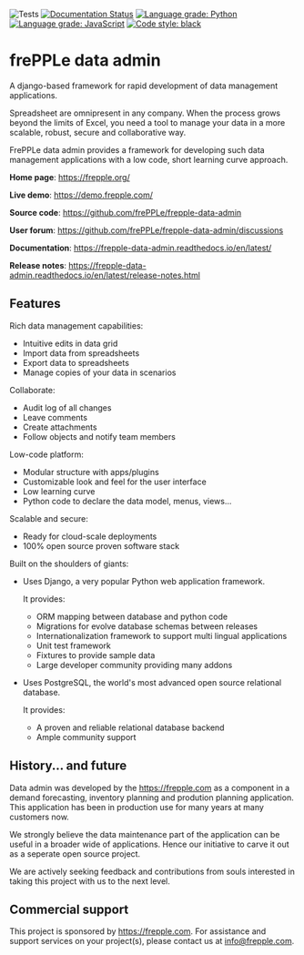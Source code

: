 ![Tests](https://github.com/frepple/frepple-data-admin/actions/workflows/python-app.yml/badge.svg)
[![Documentation Status](https://readthedocs.org/projects/frepple-data-admin/badge/?version=latest)](https://frepple-data-admin.readthedocs.io/en/latest/?badge=latest)
[![Language grade: Python](https://img.shields.io/lgtm/grade/python/g/frePPLe/frepple-data-admin.svg?logo=lgtm&logoWidth=18)](https://lgtm.com/projects/g/frePPLe/frepple-data-admin/context:python)
[![Language grade: JavaScript](https://img.shields.io/lgtm/grade/javascript/g/frePPLe/frepple-data-admin.svg?logo=lgtm&logoWidth=18)](https://lgtm.com/projects/g/frePPLe/frepple-data-admin/context:javascript)
[![Code style: black](https://img.shields.io/badge/code%20style-black-000000.svg?style=flat-square)](https://github.com/psf/black)

# frePPLe data admin

A django-based framework for rapid development of data management applications.

Spreadsheet are omnipresent in any company. When the process grows beyond the limits 
of Excel, you need a tool to manage your data in a more scalable, robust,
secure and collaborative way.

FrePPLe data admin provides a framework for developing such data management
applications with a low code, short learning curve approach.

**Home page**: https://frepple.org/
  
**Live demo**: https://demo.frepple.com/

**Source code**: https://github.com/frePPLe/frepple-data-admin
  
**User forum**: https://github.com/frePPLe/frepple-data-admin/discussions

**Documentation**: https://frepple-data-admin.readthedocs.io/en/latest/

**Release notes**: https://frepple-data-admin.readthedocs.io/en/latest/release-notes.html

## Features

Rich data management capabilities:
* Intuitive edits in data grid 
* Import data from spreadsheets
* Export data to spreadsheets
* Manage copies of your data in scenarios

Collaborate:
* Audit log of all changes
* Leave comments
* Create attachments
* Follow objects and notify team members

Low-code platform:
* Modular structure with apps/plugins
* Customizable look and feel for the user interface
* Low learning curve
* Python code to declare the data model, menus, views...

Scalable and secure:
* Ready for cloud-scale deployments
* 100% open source proven software stack

Built on the shoulders of giants:
* Uses Django, a very popular Python web application framework.

  It provides:
  
  * ORM mapping between database and python code
  * Migrations for evolve database schemas between releases
  * Internationalization framework to support multi lingual applications
  * Unit test framework
  * Fixtures to provide sample data
  * Large developer community providing many addons
  
* Uses PostgreSQL, the world's most advanced open source relational database.

  It provides:
  
  * A proven and reliable relational database backend
  * Ample community support

## History... and future

Data admin was developed by the https://frepple.com as a component in
a demand forecasting, inventory planning and prodution planning
application. This application has been in production use for many years
at many customers now. 

We strongly believe the data maintenance part of the application can
be useful in a broader wide of applications. Hence our initiative to
carve it out as a seperate open source project.

We are actively seeking feedback and contributions from souls interested
in taking this project with us to the next level.

## Commercial support

This project is sponsored by https://frepple.com.
For assistance and support services on your project(s), please contact us at info@frepple.com.
